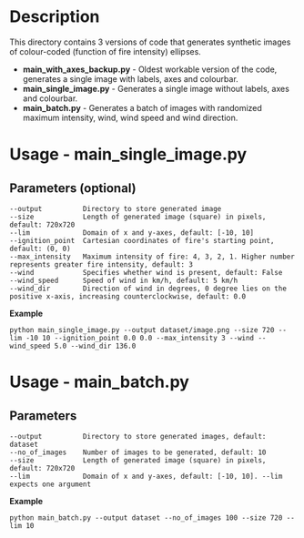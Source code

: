 # Description
This directory contains 3 versions of code that generates synthetic images of colour-coded (function of fire intensity) ellipses.
- **main_with_axes_backup.py** - Oldest workable version of the code, generates a single image with labels, axes and colourbar.
- **main_single_image.py** - Generates a single image without labels, axes and colourbar.
- **main_batch.py** - Generates a batch of images with randomized maximum intensity, wind, wind speed and wind direction.

# Usage - main_single_image.py
## Parameters (optional)
```
--output          Directory to store generated image
--size            Length of generated image (square) in pixels, default: 720x720
--lim             Domain of x and y-axes, default: [-10, 10]
--ignition_point  Cartesian coordinates of fire's starting point, default: (0, 0)
--max_intensity   Maximum intensity of fire: 4, 3, 2, 1. Higher number represents greater fire intensity, default: 3
--wind            Specifies whether wind is present, default: False
--wind_speed      Speed of wind in km/h, default: 5 km/h
--wind_dir        Direction of wind in degrees, 0 degree lies on the positive x-axis, increasing counterclockwise, default: 0.0
```

**Example**
```
python main_single_image.py --output dataset/image.png --size 720 --lim -10 10 --ignition_point 0.0 0.0 --max_intensity 3 --wind --wind_speed 5.0 --wind_dir 136.0
```

# Usage - main_batch.py
## Parameters
```
--output          Directory to store generated images, default: dataset
--no_of_images    Number of images to be generated, default: 10
--size            Length of generated image (square) in pixels, default: 720x720
--lim             Domain of x and y-axes, default: [-10, 10]. --lim expects one argument
```

**Example**
```
python main_batch.py --output dataset --no_of_images 100 --size 720 --lim 10
```